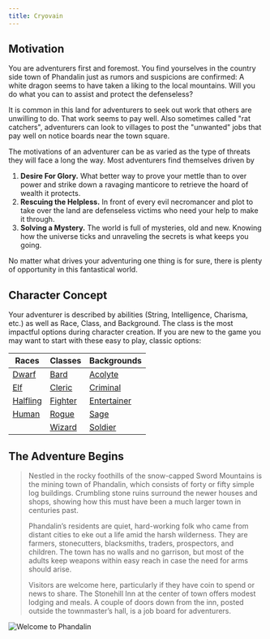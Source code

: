 ```yaml
---
title: Cryovain
---
```


## Motivation 

You are adventurers first and foremost. 
You find yourselves in the country side town of Phandalin just as rumors and suspicions are confirmed:
A white dragon seems to have taken a liking to the local mountains.
Will you do what you can to assist and protect the defenseless?

It is common in this land for adventurers to seek out work that others are unwilling to do.
That work seems to pay well.
Also sometimes called "rat catchers", adventurers can look to villages to post the "unwanted" jobs
that pay well on notice boards near the town square. 

The motivations of an adventurer can be as varied as the type of threats they will face a long the way. 
Most adventurers find themselves driven by

1. **Desire For Glory.** What better way to prove your mettle than to over power and strike down a ravaging manticore to retrieve the hoard of wealth it protects.  
2. **Rescuing the Helpless.** In front of every evil necromancer and plot to take over the land are defenseless victims who need your help to make it through.
3. **Solving a Mystery.** The world is full of mysteries, old and new. Knowing how the universe ticks and unraveling the secrets is what keeps you going. 

No matter what drives your adventuring one thing is for sure, there is plenty of opportunity in this fantastical world. 

## Character Concept

Your adventurer is described by abilities (String, Intelligence, Charisma, etc.) as well as Race, Class, and Background. The class is the most impactful options during character creation. If you are new to the game you may want to start with these easy to play, classic options:

| Races      | Classes   | Backgrounds 
|------------|-----------|-------------
| [Dwarf]    | [Bard]    | [Acolyte]
| [Elf]      | [Cleric]  | [Criminal]
| [Halfling] | [Fighter] | [Entertainer]
| [Human]    | [Rogue]   | [Sage]
|            | [Wizard]  | [Soldier]

## The Adventure Begins

> Nestled in the rocky foothills of the snow-capped Sword Mountains is the mining town of Phandalin, which consists of forty or fifty simple log buildings. Crumbling stone ruins surround the newer houses and shops, showing how this must have been a much larger town in centuries past.
>
>Phandalin’s residents are quiet, hard-working folk who came from distant cities to eke out a life amid the harsh wilderness. They are farmers, stonecutters, blacksmiths, traders, prospectors, and children. The town has no walls and no garrison, but most of the adults keep weapons within easy reach in case the need for arms should arise.
>
>Visitors are welcome here, particularly if they have coin to spend or news to share. The Stonehill Inn at the center of town offers modest lodging and meals. A couple of doors down from the inn, posted outside the townmaster’s hall, is a job board for adventurers.

![Welcome to Phandalin]

[dwarf]: https://www.dndbeyond.com/races/dwarf
[elf]: https://www.dndbeyond.com/races/elf
[halfling]: https://www.dndbeyond.com/races/halfling
[human]: https://www.dndbeyond.com/races/human
[bard]: https://www.dndbeyond.com/classes/bard
[cleric]: https://www.dndbeyond.com/classes/cleric
[fighter]: https://www.dndbeyond.com/classes/fighter
[rogue]: https://www.dndbeyond.com/classes/rogue
[wizard]: https://www.dndbeyond.com/classes/wizard
[acolyte]: https://www.dndbeyond.com/backgrounds/acolyte
[criminal]: https://www.dndbeyond.com/backgrounds/criminal
[entertainer]: https://www.dndbeyond.com/backgrounds/entertainer
[sage]: https://www.dndbeyond.com/backgrounds/sage
[soldier]: https://www.dndbeyond.com/backgrounds/soldier
[welcome to phandalin]: https://media-waterdeep.cursecdn.com/attachments/5/742/rta-02.png
